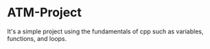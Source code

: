 # ATM-Project
It's a simple project using the fundamentals of cpp such as variables, functions, and loops. 
